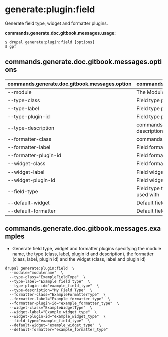 # generate:plugin:field
Generate field type, widget and formatter plugins.

**commands.generate.doc.gitbook.messages.usage:**
```
$ drupal generate:plugin:field [options]
$ gpf
```

## commands.generate.doc.gitbook.messages.options
commands.generate.doc.gitbook.messages.option | commands.generate.doc.gitbook.messages.details
-------|-------------
--module | The Module name.
--type-class | Field type plugin class name
--type-label | Field type plugin label
--type-plugin-id | Field type plugin id
--type-description | commands.generate.plugin.field.options.type-type-description
--formatter-class | commands.generate.plugin.field.options.class
--formatter-label | Field formatter plugin label
--formatter-plugin-id | Field formatter plugin id
--widget-class | Field formatter plugin class name
--widget-label | Field widget plugin label
--widget-plugin-id | Field widget plugin id
--field-type | Field type the formatter and widget plugin can be used with
--default-widget | Default field widget of the field type plugin
--default-formatter | Default field formatter of field type plugin

## commands.generate.doc.gitbook.messages.examples
* Generate field type, widget and formatter plugins specifying the module name, the type (class, label, plugin id and description), the formatter (class, label, plugin id) and the widget (class, label and plugin id)
```
drupal generate:plugin:field  \
  --module="modulename"  \
  --type-class="ExampleFieldType"  \
  --type-label="Example field type"  \
  --type-plugin-id="example_field_type"  \
  --type-description="My Field Type"  \
  --formatter-class="ExampleFormatterType"  \
  --formatter-label="Example formatter type"  \
  --formatter-plugin-id="example_formatter_type"  \
  --widget-class="ExampleWidgetType"  \
  --widget-label="Example widget type"  \
  --widget-plugin-id="example_widget_type"  \
  --field-type="example_field_type"  \
  --default-widget="example_widget_type"  \
  --default-formatter="example_formatter_type"
```
